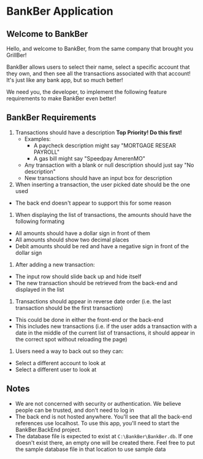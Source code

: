 # BankBer Application

## Welcome to BankBer

Hello, and welcome to BankBer, from the same company that brought you GrillBer!

BankBer allows users to select their name, select a specific account that they own, and then see all the transactions associated with that account! It's just like any bank app, but so much better!

We need you, the developer, to implement the following feature requirements to make BankBer even better!

## BankBer Requirements

1. Transactions should have a description **Top Priority! Do this first!**
    - Examples:
      - A paycheck description might say "MORTGAGE RESEAR PAYROLL"
      - A gas bill might say "Speedpay AmerenMO" 
    - Any transaction with a blank or null description should just say "No description"
    - New transactions should have an input box for description
1. When inserting a transaction, the user picked date should be the one used
  - The back end doesn't appear to support this for some reason
1. When displaying the list of transactions, the amounts should have the following formating
  - All amounts should have a dollar sign in front of them
  - All amounts should show two decimal places
  - Debit amounts should be red and have a negative sign in front of the dollar sign
1. After adding a new transaction:
  - The input row should slide back up and hide itself
  - The new transaction should be retrieved from the back-end and displayed in the list
1. Transactions should appear in reverse date order (i.e. the last transaction should be the first transaction)
  - This could be done in either the front-end or the back-end
  - This includes new transactions (i.e. if the user adds a transaction with a date in the middle of the current list of transactions, it should appear in the correct spot without reloading the page)
1. Users need a way to back out so they can:
  - Select a different account to look at
  - Select a different user to look at

## Notes

- We are not concerned with security or authentication. We believe people can be trusted, and don't need to log in
- The back end is not hosted anywhere. You'll see that all the back-end references use localhost. To use this app, you'll need to start the BankBer.BackEnd project.
- The database file is expected to exist at `C:\BankBer\BankBer.db`. If one doesn't exist there, an empty one will be created there. Feel free to put the sample database file in that location to use sample data